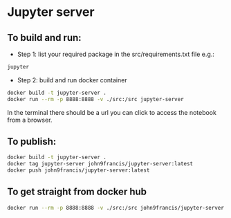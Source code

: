 # Jupyter server

## To build and run:
- Step 1: list your required package in the src/requirements.txt file e.g.:
```txt
jupyter
```
- Step 2: build and run docker container
```sh
docker build -t jupyter-server .
docker run --rm -p 8888:8888 -v ./src:/src jupyter-server
```
In the terminal there should be a url you can click to access the notebook from a browser.

## To publish:
```sh
docker build -t jupyter-server .
docker tag jupyter-server john9francis/jupyter-server:latest
docker push john9francis/jupyter-server:latest
```

## To get straight from docker hub
```sh
docker run --rm -p 8888:8888 -v ./src:/src john9francis/jupyter-server:latest
```
